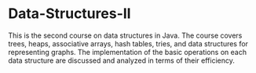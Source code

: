 # Data-Structures-II
This is the second course on data structures in Java. The course covers trees, heaps, associative arrays, hash tables, tries, and data structures for representing graphs. The implementation of the basic operations on each data structure are discussed and analyzed in terms of their efficiency. 
